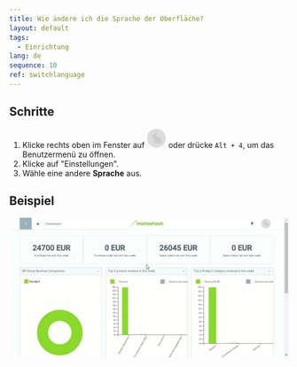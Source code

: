 ```yaml
---
title: Wie ändere ich die Sprache der Oberfläche?
layout: default
tags:
  - Einrichtung
lang: de
sequence: 10
ref: switchlanguage
---
```


## Schritte

1. Klicke rechts oben im Fenster auf ![](assets/UserMenu_Rabbit_WebUI.png) oder drücke `Alt + 4`, um das Benutzermenü zu öffnen.
1. Klicke auf "Einstellungen".
1. Wähle eine andere **Sprache** aus.

## Beispiel

![](../DE/assets/SwitchLanguage_DE-EN.gif)
